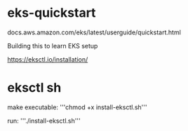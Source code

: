 # eks-quickstart
docs.aws.amazon.com/eks/latest/userguide/quickstart.html 

Building this to learn EKS setup

https://eksctl.io/installation/

# eksctl sh
make executable:
'''chmod +x install-eksctl.sh'''

run:
'''./install-eksctl.sh'''
